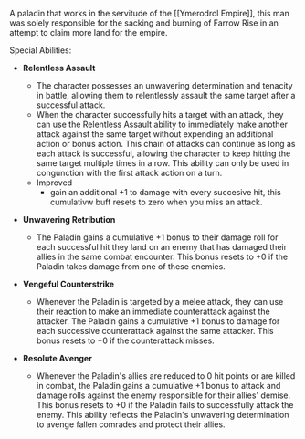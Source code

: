 A paladin that works in the servitude of the [[Ymerodrol Empire]], this man was solely responsible for the sacking and burning of Farrow Rise in an attempt to claim more land for the empire. 



Special Abilities:
- **Relentless Assault**
	- The character possesses an unwavering determination and tenacity in battle, allowing them to relentlessly assault the same target after a successful attack.
	- When the character successfully hits a target with an attack, they can use the Relentless Assault ability to immediately make another attack against the same target without expending an additional action or bonus action. This chain of attacks can continue as long as each attack is successful, allowing the character to keep hitting the same target multiple times in a row. This ability can only be used in congunction with the first attack action on a turn.
	- Improved
		- gain an additional +1 to damage with every succesive hit, this cumulativw buff resets to zero when you miss an attack.

- **Unwavering Retribution**
	- The Paladin gains a cumulative +1 bonus to their damage roll for each successful hit they land on an enemy that has damaged their allies in the same combat encounter. This bonus resets to +0 if the Paladin takes damage from one of these enemies.

- **Vengeful Counterstrike**
	- Whenever the Paladin is targeted by a melee attack, they can use their reaction to make an immediate counterattack against the attacker. The Paladin gains a cumulative +1 bonus to damage for each successive counterattack against the same attacker. This bonus resets to +0 if the counterattack misses.

- **Resolute Avenger**
	- Whenever the Paladin's allies are reduced to 0 hit points or are killed in combat, the Paladin gains a cumulative +1 bonus to attack and damage rolls against the enemy responsible for their allies' demise. This bonus resets to +0 if the Paladin fails to successfully attack the enemy. This ability reflects the Paladin's unwavering determination to avenge fallen comrades and protect their allies.